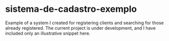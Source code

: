 # sistema-de-cadastro-exemplo
Example of a system I created for registering clients and searching for those already registered. The current project is under development, and I have included only an illustrative snippet here.
